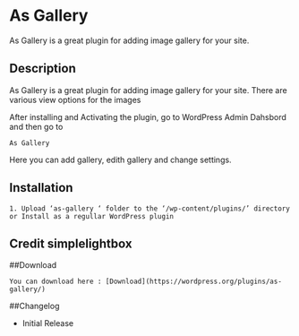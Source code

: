 # As Gallery
As Gallery is a great plugin for adding image gallery for your site.


## Description

As Gallery is a great plugin for adding image gallery for your site. There are various view options for the images

After installing and Activating the plugin, go to WordPress Admin Dahsbord and then go to
```
As Gallery 
```
Here you can add gallery, edith gallery and change settings.

## Installation
```
1. Upload ‘as-gallery ‘ folder to the ‘/wp-content/plugins/’ directory or Install as a regullar WordPress plugin
```
## Credit simplelightbox

##Download

```
You can download here : [Download](https://wordpress.org/plugins/as-gallery/)
```


##Changelog

* Initial Release

